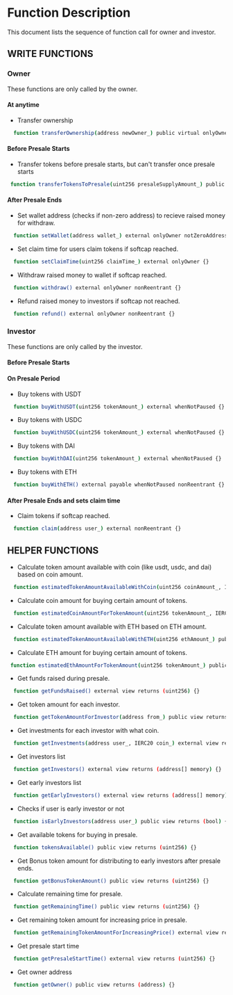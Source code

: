 # Function Description
This document lists the sequence of function call for owner and investor.

## WRITE FUNCTIONS

### Owner
These functions are only called by the owner. 

#### At anytime

- Transfer ownership
```bash 
  function transferOwnership(address newOwner_) public virtual onlyOwner {}
```    

#### Before Presale Starts

- Transfer tokens before presale starts, but can't transfer once presale starts
```bash
 function transferTokensToPresale(uint256 presaleSupplyAmount_) public onlyOwner {}
```

#### After Presale Ends

- Set wallet address (checks if non-zero address) to recieve raised money for withdraw.
```bash
  function setWallet(address wallet_) external onlyOwner notZeroAddress(wallet_) {}
```

- Set claim time for users claim tokens if softcap reached.
```bash
  function setClaimTime(uint256 claimTime_) external onlyOwner {}
```

- Withdraw raised money to wallet if softcap reached.
```bash
  function withdraw() external onlyOwner nonReentrant {}
```

- Refund raised money to investors if softcap not reached.
```bash
  function refund() external onlyOwner nonReentrant {}
```


### Investor
These functions are only called by the investor.

#### Before Presale Starts

#### On Presale Period

- Buy tokens with USDT
```bash
  function buyWithUSDT(uint256 tokenAmount_) external whenNotPaused {}
```

- Buy tokens with USDC
```bash
  function buyWithUSDC(uint256 tokenAmount_) external whenNotPaused {}
```

- Buy tokens with DAI
```bash
  function buyWithDAI(uint256 tokenAmount_) external whenNotPaused {}
```

- Buy tokens with ETH
```bash
  function buyWithETH() external payable whenNotPaused nonReentrant {}
```

#### After Presale Ends and sets claim time

- Claim tokens if softcap reached.
```bash
  function claim(address user_) external nonReentrant {}
```


## HELPER FUNCTIONS

- Calculate token amount available with coin (like usdt, usdc, and dai) based on coin amount.
```bash
  function estimatedTokenAmountAvailableWithCoin(uint256 coinAmount_, IERC20 coin_) public view returns (uint256) {}
```

- Calculate coin amount for buying certain amount of tokens.
```bash
  function estimatedCoinAmountForTokenAmount(uint256 tokenAmount_, IERC20 coin_) public view returns (uint256) {}
```

- Calculate token amount available with ETH based on ETH amount.
```bash
  function estimatedTokenAmountAvailableWithETH(uint256 ethAmount_) public view returns (uint256) {}
```

- Calculate ETH amount for buying certain amount of tokens.
```bash
 function estimatedEthAmountForTokenAmount(uint256 tokenAmount_) public view returns (uint256) {}
```

- Get funds raised during presale.
```bash
  function getFundsRaised() external view returns (uint256) {}
```

- Get token amount for each investor.
```bash
  function getTokenAmountForInvestor(address from_) public view returns (uint256) {}
```

- Get investments for each investor with what coin.
```bash
  function getInvestments(address user_, IERC20 coin_) external view returns (uint256) {}
```

- Get investors list
```bash
  function getInvestors() external view returns (address[] memory) {}
```

- Get early investors list
```bash
  function getEarlyInvestors() external view returns (address[] memory) {}
```

- Checks if user is early investor or not
```bash
  function isEarlyInvestors(address user_) public view returns (bool) {}
```

- Get available tokens for buying in presale.
```bash
  function tokensAvailable() public view returns (uint256) {}
```

- Get Bonus token amount for distributing to early investors after presale ends.
```bash
  function getBonusTokenAmount() public view returns (uint256) {}
```

- Calculate remaining time for presale.
```bash
  function getRemainingTime() public view returns (uint256) {}
```

- Get remaining token amount for increasing price in presale.
```bash
  function getRemainingTokenAmountForIncreasingPrice() external view returns (uint256) {}
``` 

- Get presale start time
```bash
  function getPresaleStartTime() external view returns (uint256) {}
```

- Get owner address
```bash
  function getOwner() public view returns (address) {}
``` 
<!-- Auto-update: 2025-10-10T13:56:46.494455 -->
